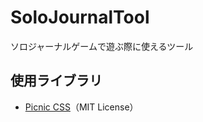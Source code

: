 # SoloJournalTool
ソロジャーナルゲームで遊ぶ際に使えるツール

## 使用ライブラリ

- [Picnic CSS](https://picnicss.com)（MIT License）